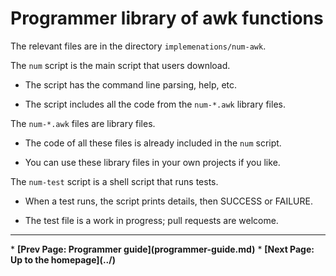 # Programmer library of awk functions

The relevant files are in the directory `implemenations/num-awk`.

The `num` script is the main script that users download.

   * The script has the command line parsing, help, etc.

   * The script includes all the code from the `num-*.awk` library files.

The `num-*.awk` files are library files.

   * The code of all these files is already included in the `num` script.

   * You can use these library files in your own projects if you like.

The `num-test` script is a shell script that runs tests.

   * When a test runs, the script prints details, then SUCCESS or FAILURE.

   * The test file is a work in progress; pull requests are welcome.


<p><hr><nav>
* <b>[Prev Page: Programmer guide](programmer-guide.md)</b>
* <b>[Next Page: Up to the homepage](../)</b>
</nav>
